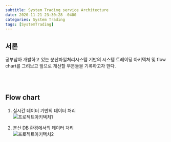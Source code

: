 ```yaml
---
subtitle: System Trading service Architecture
date: 2020-11-21 23:30:28 -0400
categories: System Trading 
tags: [SystemTrading]
---
```


## 서론
공부삼아 개발하고 있는 분산파일처리시스템 기반의 시스템 트레이딩 아키텍처 및 flow chart를 그려보고 앞으로 개선할 부분들을 기록하고자 한다.

<br><br>

## Flow chart

1. 실시간 데이터 기반의 데이터 처리 <br>
![프로젝트아키텍처1](https://junstar17.github.io/img/프로젝트아키텍처1.png)


2. 분산 DB 환경에서의 데이터 처리<br>
![프로젝트아키텍처2](https://junstar17.github.io/img/프로젝트아키텍처2.png)




